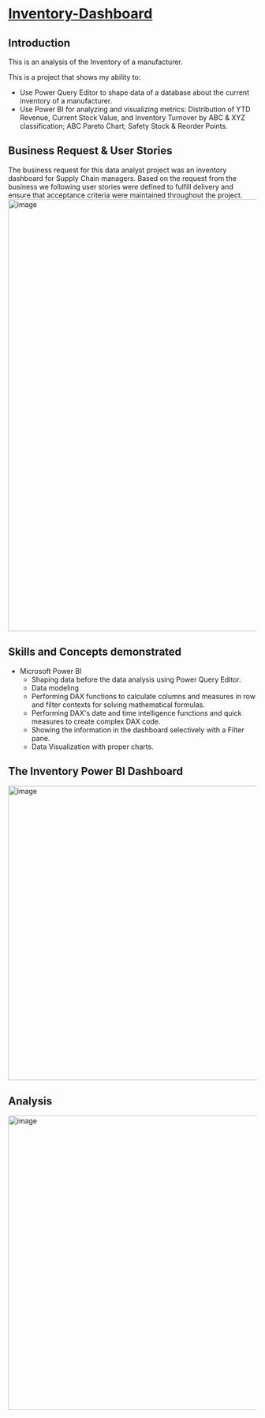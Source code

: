 # **[Inventory-Dashboard](url)**
## **Introduction**
This is an analysis of the Inventory of a manufacturer. 

This is a project that shows my ability to: 
- Use Power Query Editor to shape data of a database about the current inventory of a manufacturer.
- Use Power BI for analyzing and visualizing metrics: Distribution of YTD Revenue, Current Stock Value, and Inventory Turnover by ABC & XYZ classification; ABC Pareto Chart; Safety Stock & Reorder Points.
## **Business Request & User Stories**
The business request for this data analyst project was an inventory dashboard for Supply Chain managers. Based on the request from the business we following user stories were defined to fulfill delivery and ensure that acceptance criteria were maintained throughout the project.
<img width="875" alt="image" src="https://github.com/YenDo123123/Inventory-Dashboard/assets/140786495/42631269-1c4d-4056-af87-c1776ed8b116">

## **Skills and Concepts demonstrated**
- Microsoft Power BI
  - Shaping data before the data analysis using Power Query Editor.
  - Data modeling
  - Performing DAX functions to calculate columns and measures in row and filter contexts for solving mathematical formulas.
  - Performing DAX's date and time intelligence functions and quick measures to create complex DAX code. 
  - Showing the information in the dashboard selectively with a Filter pane.
  - Data Visualization with proper charts.
 
##  **The Inventory Power BI Dashboard**
<img width="596" alt="image" src="https://github.com/YenDo123123/Inventory-Dashboard/assets/140786495/c02d8dc9-0154-49b2-8680-18df7af627a8">

## **Analysis**
<img width="596" alt="image" src="https://github.com/YenDo123123/Inventory-Dashboard/assets/140786495/98969a95-5844-4702-888d-bbe5812f9cd2">


